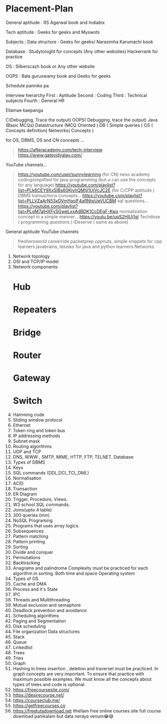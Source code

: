 # Placement-Plan

General aptitude : RS Agarwal book and Indiabix

Tech aptitude : Geeks for geeks and Myswots

Subjects :
Data structure : Geeks for geeks/ Narasimha Karumachi book

Database : Studytonight for concepts (Any other websites) Hackerrank for practice

OS : Silberscazh book or Any other website 

OOPS : Bala guruswamy book and Geeks for geeks


Schedule panniko pa

Interview hierarchy
First : Aptitude 
Second : Coding
Third : Technical subjects
Fourth : General HR

Ellamae kaepanga

C(Debugging, Trace the output)
OOPS( Debugging, trace the output)
Java (Basic MCQs)
Datastructure (MCQ Oriented )
DB ( Simple queries )
OS ( Concepts definition)
Networks( Concepts )


for OS, DBMS, DS and CN concepts ...
>https://afteracademy.com/tech-interview
>https://www.gatevidyalay.com/

YouTube channels...
>https://youtube.com/user/sunnylearning (for CN) 
>neso academy 
>codingsimplified for java programming (but u can use the concepts for any language) 
>https://youtube.com/playlist?list=PLk6CEY9XxSIBs60KjvhQMtjl1UjVcJC2E (for C/CPP aptitude )
> DBMS transactions concepts... 
https://youtube.com/playlist?list=PLLVZaArN53xDVmYqolF4aflNtpUeVUCBM
>sql questions... 
https://youtube.com/playlist?list=PLqM7alHXFySGweLxxAdBDK1CcDEgF-Kwx
>normalization concept in a simple manner... 
https://youtu.be/upS2HlUj1gI
> Techdose ( programming questions )
> IDeserve ( same as above) 

General aptitude YouTube channels 
> freshersworld
> careerride
> packetprep
cppnuts, simple snippets for cpp learners 
javabrains, telusko for java and python learners
Networks
 1. Network topology
 2. OSI and TCP/IP model
 3. Network components:
       # Hub
       # Repeaters
       # Bridge
       # Router
       # Gateway
       # Switch
 4. Hamming code
 5. Sliding window protocol
 6. Ethernet
 7. Token ring and token bus
 8. IP addressing methods
 9. Subnet mask
 10. Routing algorithms
 11. UDP and TCP
 12. DNS, WWW , SMTP, MIME, HTTP, FTP, TELNET.
Database:
  1. Types of DBMS
  2. Keys
  3. SQL commands                   (DDL,DCL,TCL,DML)  
  4. Normalisation
  5. ACID
  6. Transaction
  7. ER Diagram
  8. Trigger, Procedure, Views.
  9. W3 school SQL commands.
 10. Joins(upto 4 table)
 11. 300 queries (min)
 12. NoSQL
Programing
   1. Programs that uses array logics.
   2. Subsequences
   3. Pattern matching
   4. Pattern printing
   5. Sorting
   6. Divide and conquer
   7. Permutations
   8. Backtracking
   9. Anagrams and palindrome
Complexity must be practiced for each algorithm in sorting. Both time and space
Operating system
 1. Types of OS
 2. Cache and DMA
 3. Process and it's State
 4. IPC
 5. Threads and Multithreading
 6. Mutual exclusion and semaphore
 7. Deadlock prevention and avoidance
 8. Scheduling algorithms
 9. Paging and Segmentation
 10. Disk scheduling 
 11. File organization
Data structures
  1. Stack
  2. Queue
  3. Linkedlist
  4. Trees
  5. Tries
  6. Graph
  7. Hashing
    In trees insertion , deletion and traversel must be practiced. In graph concepts are very important. To ensure that practice with maximum possible examples. We must know all the concepts about types of trees and code is optional.
1. https://freecoursesite.com/
2. https://desirecourse.net/
3. https://courseclub.me/
4. https://getfreecourses.co
5. https://freetutsdownload.net
ithellam free online courses site full course download panikalam but data neraya venum😂😅
